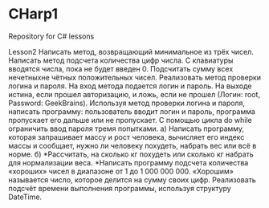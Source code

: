 # CHarp1
Repository for C# lessons

Lesson2
Написать метод, возвращающий минимальное из трёх чисел.
Написать метод подсчета количества цифр числа.
С клавиатуры вводятся числа, пока не будет введен 0. Подсчитать сумму всех нечетныхне чётных положительных чисел.
Реализовать метод проверки логина и пароля. На вход метода подается логин и пароль. На выходе истина, если прошел авторизацию, и ложь, если не прошел (Логин: root, Password: GeekBrains). Используя метод проверки логина и пароля, написать программу: пользователь вводит логин и пароль, программа пропускает его дальше или не пропускает. С помощью цикла do while ограничить ввод пароля тремя попытками.
а) Написать программу, которая запрашивает массу и рост человека, вычисляет его индекс массы и сообщает, нужно ли человеку похудеть, набрать вес или всё в норме.
б) *Рассчитать, на сколько кг похудеть или сколько кг набрать для нормализации веса.
*Написать программу подсчета количества «хороших» чисел в диапазоне от 1 до 1 000 000 000. «Хорошим» называется число, которое делится на сумму своих цифр. Реализовать подсчёт времени выполнения программы, используя структуру DateTime.
